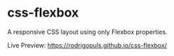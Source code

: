 # css-flexbox

A responsive CSS layout using only Flexbox properties.

Live Preview: https://rodrigopuls.github.io/css-flexbox/
